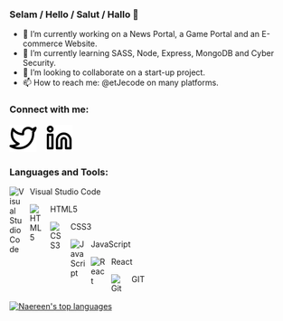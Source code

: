 ### Selam / Hello / Salut / Hallo 👋
- 🔭 I’m currently working on a News Portal, a Game Portal and an E-commerce Website.
- 🌱 I’m currently learning SASS, Node, Express, MongoDB and Cyber Security.
- 👯 I’m looking to collaborate on a start-up project.
- 📫 How to reach me: @etJecode on many platforms.

### Connect with me:

[![website](./img/twitter-light.svg)](https://twitter.com/etJecode)
&nbsp;&nbsp;
[![website](./img/linkedin-light.svg)](https://linkedin.com/in/feyzan-aydin)
&nbsp;&nbsp;
### Languages and Tools:
<p>
<img align="left" alt="Visual Studio Code" width="26px" src="https://cdn.jsdelivr.net/gh/devicons/devicon/icons/vscode/vscode-original.svg" style="padding-right:10px;" />Visual Studio Code</img>
<p>
<img align="left" alt="HTML5" width="26px" src="https://cdn.jsdelivr.net/gh/devicons/devicon/icons/html5/html5-original.svg" style="padding-right:10px;" />HTML5</img>
<p>
<img align="left" alt="CSS3" width="26px" src="https://cdn.jsdelivr.net/gh/devicons/devicon/icons/css3/css3-original.svg" style="padding-right:10px;" />CSS3</img>
<p>
<img align="left" alt="JavaScript" width="26px" src="https://cdn.jsdelivr.net/gh/devicons/devicon/icons/javascript/javascript-original.svg" style="padding-right:10px;" />JavaScript</img>
<p>
<img align="left" alt="React" width="26px" src="https://cdn.jsdelivr.net/gh/devicons/devicon/icons/react/react-original.svg" style="padding-right:10px;" />React</img>
<p>
<img align="left" alt="Git" width="26px" src="https://cdn.jsdelivr.net/gh/devicons/devicon/icons/git/git-original.svg" style="padding-right:10px;" />GIT</img>

<br />
<br />

[![Naereen's top languages](https://github-readme-stats.vercel.app/api/top-langs/?username=etJecode&theme=gradient)](https://github.com/etJecode/github-readme-stats)

<!--**etJecode/etJecode** is a ✨ _special_ ✨ repository because its `README.md` (this file) appears on your GitHub profile.-->
